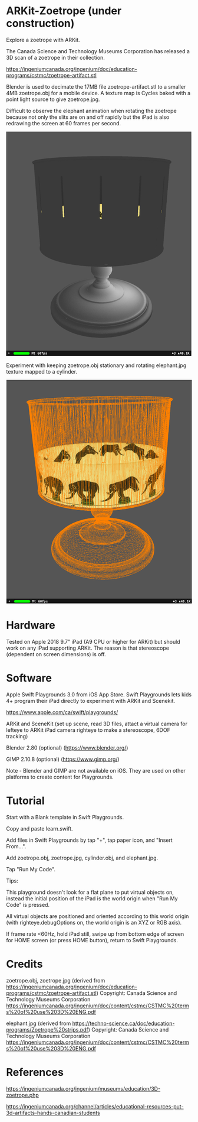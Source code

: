 # ARKit-Zoetrope (under construction)

Explore a zoetrope with ARKit.

The Canada Science and Technology Museums Corporation has released a 3D scan of a zoetrope in their collection.

https://ingeniumcanada.org/ingenium/doc/education-programs/cstmc/zoetrope-artifact.stl

Blender is used to decimate the 17MB file zoetrope-artifact.stl to a smaller 4MB zoetrope.obj for a mobile device. A texture map is Cycles baked with a point light source to give zoetrope.jpg.

Difficult to observe the elephant animation when rotating the zoetrope because not only the slits are on and off rapidly but the iPad is also redrawing the screen at 60 frames per second. 

<img src="1.png" width="640">

Experiment with keeping zoetrope.obj stationary and rotating elephant.jpg texture mapped to a cylinder.

<img src="2.png" width="640">

# Hardware

Tested on Apple 2018 9.7" iPad (A9 CPU or higher for ARKit) but should work on any iPad supporting ARKit.
The reason is that stereoscope (dependent on screen dimensions) is off.


# Software

Apple Swift Playgrounds 3.0 from iOS App Store. Swift Playgrounds lets kids 4+ program their iPad directly to experiment with ARKit and Scenekit.

https://www.apple.com/ca/swift/playgrounds/

ARKit and SceneKit (set up scene, read 3D files, attact a virtual camera for lefteye to ARKit iPad camera righteye to make a stereoscope, 6DOF tracking)

Blender 2.80 (optional) (https://www.blender.org/)

GIMP 2.10.8 (optional) (https://www.gimp.org/)

Note - Blender and GIMP are not available on iOS. They are used on other platforms to create content for Playgrounds.

# Tutorial

Start with a Blank template in Swift Playgrounds.

Copy and paste learn.swift.

Add files in Swift Playgrounds by tap "+", tap paper icon, and "Insert From...".

Add zoetrope.obj, zoetrope.jpg, cylinder.obj, and elephant.jpg.

Tap "Run My Code".

Tips:

This playground doesn't look for a flat plane to put virtual objects on, instead the initial position of the iPad is the world origin when "Run My Code" is pressed.

All virtual objects are positioned and oriented according to this world origin (with righteye.debugOptions on, the world origin is an XYZ or RGB axis).

If frame rate <60Hz, hold iPad still, swipe up from bottom edge of screen for HOME screen (or press HOME button), return to Swift Playgrounds.

# Credits

zoetrope.obj, zoetrope.jpg (derived from https://ingeniumcanada.org/ingenium/doc/education-programs/cstmc/zoetrope-artifact.stl)
Copyright: Canada Science and Technology Museums Corporation
https://ingeniumcanada.org/ingenium/doc/content/cstmc/CSTMC%20terms%20of%20use%203D%20ENG.pdf

elephant.jpg (derived from https://techno-science.ca/doc/education-programs/Zoetrope%20strips.pdf)
Copyright: Canada Science and Technology Museums Corporation
https://ingeniumcanada.org/ingenium/doc/content/cstmc/CSTMC%20terms%20of%20use%203D%20ENG.pdf

# References

https://ingeniumcanada.org/ingenium/museums/education/3D-zoetrope.php

https://ingeniumcanada.org/channel/articles/educational-resources-put-3d-artifacts-hands-canadian-students
